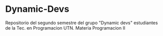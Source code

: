 # Dynamic-Devs
Repositorio del segundo semestre del grupo "Dynamic devs" estudiantes de la Tec. en Programacion UTN. Materia Programacion II
